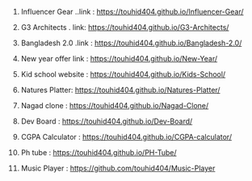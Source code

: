 1. Influencer Gear ..link : https://touhid404.github.io/Influencer-Gear/

2. G3 Architects .  link: https://touhid404.github.io/G3-Architects/

3. Bangladesh 2.0   .link : https://touhid404.github.io/Bangladesh-2.0/

4. New year offer  link : https://touhid404.github.io/New-Year/
   
5. Kid school website : https://touhid404.github.io/Kids-School/
   
6.  Natures Platter:  https://touhid404.github.io/Natures-Platter/

7.  Nagad clone : https://touhid404.github.io/Nagad-Clone/

8.  Dev Board : https://touhid404.github.io/Dev-Board/

9.  CGPA Calculator : https://touhid404.github.io/CGPA-calculator/
   
10. Ph tube : https://touhid404.github.io/PH-Tube/
   
11. Music Player : https://github.com/touhid404/Music-Player 
